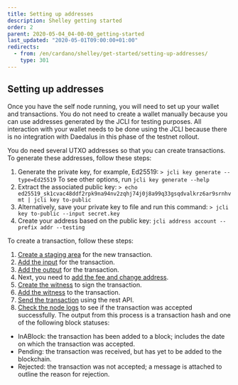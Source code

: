 ```yaml
---
title: Setting up addresses
description: Shelley getting started
order: 2
parent: 2020-05-04_04-00-00_getting-started
last_updated: "2020-05-01T09:00:00+01:00"
redirects:
  - from: /en/cardano/shelley/get-started/setting-up-addresses/
    type: 301
---
```

## Setting up addresses

Once you have the self node running, you will need to set up your wallet and transactions. You do not need to create a wallet manually because you can use addresses generated by the JCLI for testing purposes. All interaction with your wallet needs to be done using the JCLI because there is no integration with Daedalus in this phase of the testnet rollout. 

You do need several UTXO addresses so that you can create transactions. To generate these addresses, follow these steps:

1. Generate the private key, for example, Ed25519: `> jcli key generate --type=Ed25519` To see other options, run `jcli key generate --help` 
1. Extract the associated public key: `> echo ed25519_sk1cvac48ddf2rpk9na94nv2zqhj74j0j8a99q33gsqdvalkrz6ar9srnhvmt | jcli key to-public` 
1. Alternatively, save your private key to file and run this command: `> jcli key to-public --input secret.key`  
1. Create your address based on the public key: `jcli address account --prefix addr --testing`
  

To create a transaction, follow these steps:

1. [Create a staging area](https://input-output-hk.github.io/jormungandr/jcli/transaction.html#create-a-staging-area) for the new transaction. 
1. [Add the input](https://input-output-hk.github.io/jormungandr/jcli/transaction.html#add-input) for the transaction.  
1. [Add the output](https://input-output-hk.github.io/jormungandr/jcli/transaction.html#add-output) for the transaction. 
1. Next, you need to [add the fee and change address](https://input-output-hk.github.io/jormungandr/jcli/transaction.html#add-fee-and-change-address).
1. [Create the witness](https://input-output-hk.github.io/jormungandr/jcli/transaction.html#make-witness) to sign the transaction. 
1. [Add the witness](https://input-output-hk.github.io/jormungandr/jcli/transaction.html#add-witness) to the transaction. 
1. [Send the transaction](https://input-output-hk.github.io/jormungandr/jcli/transaction.html#send-the-transaction) using the rest API. 
1. [Check the node logs](https://input-output-hk.github.io/jormungandr/jcli/transaction.html#checking-if-the-transaction-was-accepted) to see if the transaction was accepted successfully. The output from this process is a transaction hash and one of the following block statuses: 

- InABlock: the transaction has been added to a block; includes the date on which the transaction was accepted. 
- Pending: the transaction was received, but has yet to be added to the blockchain. 
- Rejected: the transaction was not accepted; a message is attached to outline the reason for rejection.
